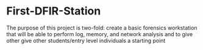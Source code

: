# First-DFIR-Station
The purpose of this project is two-fold: create a basic forensics workstation that  will be able 
to perform log, memory, and network analysis and to give other give other students/entry level individuals
a starting point

